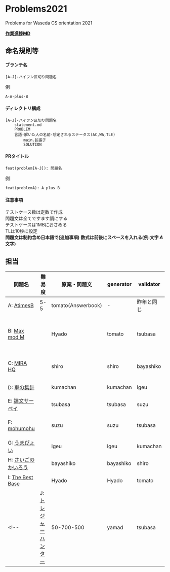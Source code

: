 # Problems2021
Problems for Waseda CS orientation 2021

**[作業進捗MD](summary.md)**

## 命名規則等
#### ブランチ名
```
[A-J]-ハイフン区切り問題名
```

例
```
A-A-plus-B
```

#### ディレクトリ構成
```
[A-J]-ハイフン区切り問題名
    statement.md
    PROBLEM
    言語-解いた人の名前-想定されるステータス(AC,WA,TLE)
        main.拡張子
        SOLUTION
```

#### PRタイトル
```
feat(problem[A-J]): 問題名
```

例
```
feat(problemA): A plus B
```

#### 注意事項
テストケース数は定数で作成  
問題文は全てですます調にする  
テストケースは1MBにおさめる  
TLは10秒に設定  
**問題文は制約含め日本語で(追加事項)**
**数式は前後にスペースを入れる(例:文字 $A$ 文字)**

## 担当
| 問題名 | 難易度 | 原案・問題文 | generator | validator | 備考,TODO |
|---------------------------|--------------|----------------------|-----------|------|---------|
| A: [AtimesB](./A-A-mul-B/statement.md) | 5-5 | tomato(Answerbook) | - | 昨年と同じ |
| B: [Max mod M](./B-Max-mod-M/statement.md) |  | Hyado | tomato | tsubasa | 問題文にヒント欄を用意し、%演算を明記する。 |
| C: [MIRA HQ](./C-MIRA_HQ/statement.md) |  | shiro | shiro | bayashiko | 最後に総和を出力する問題に変更 |
| D: [車の集計](./D-Highway/statement.md) |  | kumachan | kumachan | lgeu | 入力は数字で |
| E: [論文サーベイ](./E-Paper-Reading/statement.md) |  | tsubasa | tsubasa | suzu | 2本読む設定に |
| F: [mohumohu](./F-Mohumohumohuhu/statement.md) |  | suzu | suzu | tsubasa | (mohu)+のみを許す設定 |
| G: [うまぴょい](./G-Umapyoi/statement.md) |  | lgeu | lgeu | kumachan |  |
| H: [さいごのかいろう](./H-Last-Corridor/statement.md) |  | bayashiko | bayashiko | shiro |  |
| I: [The Best Base](./I-The-Best-Base/statement.md) |  | Hyado | Hyado | tomato | グリッドにする |
<!-- | J: [トレジャーハンター](./J-Okashi/statement.md) | 50-700-500 | yamad | tsubasa | - | -->
